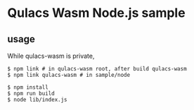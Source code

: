 # Qulacs Wasm Node.js sample

## usage

While qulacs-wasm is private,

```
$ npm link # in qulacs-wasm root, after build qulacs-wasm
$ npm link qulacs-wasm # in sample/node
```

```
$ npm install
$ npm run build
$ node lib/index.js
```
